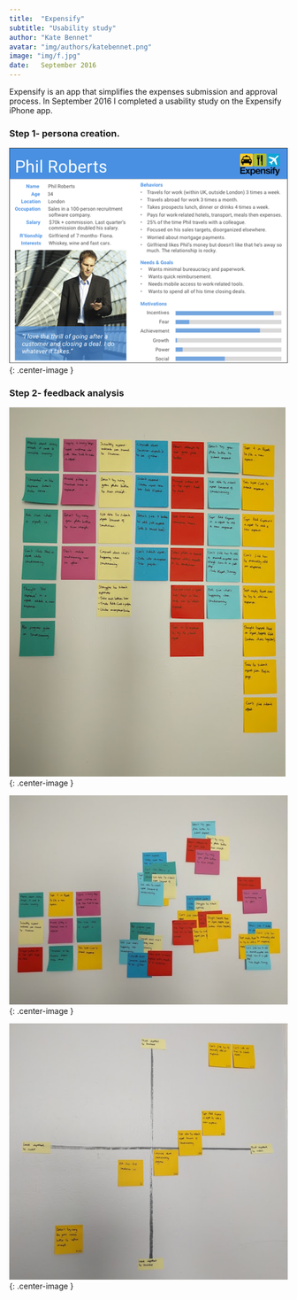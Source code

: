 ```yaml
---
title:  "Expensify"
subtitle: "Usability study"
author: "Kate Bennet"
avatar: "img/authors/katebennet.png"
image: "img/f.jpg"
date:   September 2016
---
```


Expensify is an app that simplifies the expenses submission and approval process. In September 2016 I completed a usability study on the Expensify iPhone app.

### Step 1- persona creation.

![Expensify persona](img/expensify/expensify_persona.png){: .center-image }

### Step 2- feedback analysis

![Expensify feedback](img/expensify/feedback.jpg){: .center-image }

![Expensify feedback grouping](img/expensify/grouping.jpg){: .center-image }

![Expensify feedback analysis](img/expensify/analysis.jpg){: .center-image }